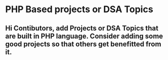 # PHP Based projects or DSA Topics


## Hi Contibutors, add Projects or DSA Topics that are built in PHP language. Consider adding some good projects so that others get benefitted from it.
